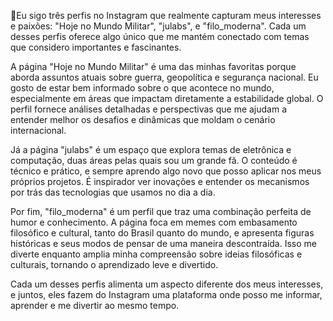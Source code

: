 Eu sigo três perfis no Instagram que realmente capturam meus interesses e paixões: "Hoje no Mundo Militar", "julabs", e "filo_moderna". Cada um desses perfis oferece algo único que me mantém conectado com temas que considero importantes e fascinantes.

A página "Hoje no Mundo Militar" é uma das minhas favoritas porque aborda assuntos atuais sobre guerra, geopolítica e segurança nacional. Eu gosto de estar bem informado sobre o que acontece no mundo, especialmente em áreas que impactam diretamente a estabilidade global. O perfil fornece análises detalhadas e perspectivas que me ajudam a entender melhor os desafios e dinâmicas que moldam o cenário internacional.

Já a página "julabs" é um espaço que explora temas de eletrônica e computação, duas áreas pelas quais sou um grande fã. O conteúdo é técnico e prático, e sempre aprendo algo novo que posso aplicar nos meus próprios projetos. É inspirador ver inovações e entender os mecanismos por trás das tecnologias que usamos no dia a dia.

Por fim, "filo_moderna" é um perfil que traz uma combinação perfeita de humor e conhecimento. A página foca em memes com embasamento filosófico e cultural, tanto do Brasil quanto do mundo, e apresenta figuras históricas e seus modos de pensar de uma maneira descontraída. Isso me diverte enquanto amplia minha compreensão sobre ideias filosóficas e culturais, tornando o aprendizado leve e divertido.

Cada um desses perfis alimenta um aspecto diferente dos meus interesses, e juntos, eles fazem do Instagram uma plataforma onde posso me informar, aprender e me divertir ao mesmo tempo.
